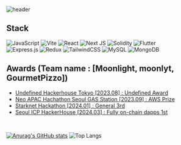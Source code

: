 ![header](https://capsule-render.vercel.app/api?type=wave&color=auto&height=300&section=header&text=SeungJun%20Han&fontSize=90)

## Stack
![JavaScript](https://img.shields.io/badge/javascript-%23323330.svg?style=for-the-badge&logo=javascript&logoColor=%23F7DF1E)
![Vite](https://img.shields.io/badge/vite-%23646CFF.svg?style=for-the-badge&logo=vite&logoColor=white)
![React](https://img.shields.io/badge/react-%2320232a.svg?style=for-the-badge&logo=react&logoColor=%2361DAFB)
![Next JS](https://img.shields.io/badge/Next-black?style=for-the-badge&logo=next.js&logoColor=white)
![Solidity](https://img.shields.io/badge/Solidity-%23363636.svg?style=for-the-badge&logo=solidity&logoColor=white)
![Flutter](https://img.shields.io/badge/Flutter-%2302569B.svg?style=for-the-badge&logo=Flutter&logoColor=white)<br/>
![Express.js](https://img.shields.io/badge/express.js-%23404d59.svg?style=for-the-badge&logo=express&logoColor=%2361DAFB)
![Redux](https://img.shields.io/badge/redux-%23593d88.svg?style=for-the-badge&logo=redux&logoColor=white)
![TailwindCSS](https://img.shields.io/badge/tailwindcss-%2338B2AC.svg?style=for-the-badge&logo=tailwind-css&logoColor=white)
![MySQL](https://img.shields.io/badge/mysql-4479A1.svg?style=for-the-badge&logo=mysql&logoColor=white)
![MongoDB](https://img.shields.io/badge/MongoDB-%234ea94b.svg?style=for-the-badge&logo=mongodb&logoColor=white)

## Awards (Team name : [Moonlight, moonlyt, GourmetPizzo])
- [Undefined Hackerhouse Tokyo [2023.08] : Undefined Award](https://www.blockmedia.co.kr/archives/345863#google_vignette)
- [Neo APAC Hachathon Seoul GAS Station [2023.09] : AWS Prize](https://neonewstoday.com/events/four-winners-emerge-from-seoul-gas-station-magipop-and-supersquad-en-route-to-finale-in-hong-kong/)
- [Starknet Hackathon [2024.01] : General 3rd](https://x.com/OpenBuildxyz/status/1754008550010159127)
- [Seoul ICP HackerHouse [2024.03] : Fully on-chain dapps 1st](https://lu.ma/icpkoreahackerhouse?tk=VtFE1H)

<br/>

[![Anurag's GitHub stats](https://github-readme-stats.vercel.app/api?username=likeprograming1)](https://github.com/anuraghazra/github-readme-stats)
![Top Langs](https://github-readme-stats.vercel.app/api/top-langs/?username=likeprograming1&layout=compact)

<!--
**likeprograming1/likeprograming1** is a ✨ _special_ ✨ repository because its `README.md` (this file) appears on your GitHub profile.

Here are some ideas to get you started:

- 🔭 I’m currently working on ...
- 🌱 I’m currently learning ...
- 👯 I’m looking to collaborate on ...
- 🤔 I’m looking for help with ...
- 💬 Ask me about ...
- 📫 How to reach me: ...
- 😄 Pronouns: ...
- ⚡ Fun fact: ...
-->
